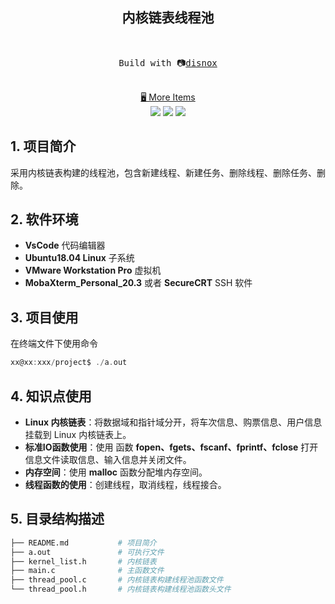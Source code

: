 <h2 align="center">
内核链表线程池
</h2><br>
<pre align="center">
 Build with 📷<a href="https://disnox.top">disnox</a> 
</pre>



<p align="center">
<br>
<a href="https://www.disnox.top/project">🖥 More Items</a>
<br>
<a href=" " rel="nofollow"><img src="https://img.shields.io/badge/-%F0%9F%92%BBLinux-blue"></a>
<a href=" " rel="nofollow"><img src="https://img.shields.io/badge/-%F0%9F%91%A8%E2%80%8D%F0%9F%92%BBC%2FC%2B%2B-blue"></a>
<a href=" " rel="nofollow"><img src="https://img.shields.io/badge/-%F0%9F%93%9Aproject-blue"></a>
</p>


## 1. 项目简介

采用内核链表构建的线程池，包含新建线程、新建任务、删除线程、删除任务、删除。

## 2. 软件环境

+ **VsCode** 代码编辑器
+ **Ubuntu18.04 Linux** 子系统
+ **VMware Workstation Pro** 虚拟机
+ **MobaXterm_Personal_20.3** 或者 **SecureCRT** SSH 软件

## 3. 项目使用

在终端文件下使用命令

```C
xx@xx:xxx/project$ ./a.out
```

## 4. 知识点使用

+ **Linux 内核链表**：将数据域和指针域分开，将车次信息、购票信息、用户信息挂载到 Linux 内核链表上。
+ **标准IO函数使用**：使用 函数 **fopen、fgets、fscanf、fprintf、fclose** 打开信息文件读取信息、输入信息并关闭文件。
+ **内存空间**：使用 **malloc** 函数分配堆内存空间。
+ **线程函数的使用**：创建线程，取消线程，线程接合。

## 5. 目录结构描述

```bash
├── README.md     		# 项目简介
├── a.out        		# 可执行文件
├── kernel_list.h		# 内核链表
├── main.c       		# 主函数文件
├── thread_pool.c		# 内核链表构建线程池函数文件
└── thread_pool.h		# 内核链表构建线程池函数头文件
```
